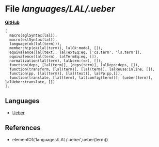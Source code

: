 # File _languages/LAL/.ueber_
**[GitHub](https://github.com/softlang/yas/blob/master/languages/LAL/.ueber)**
```
[
  macro(eglSyntax(lal)),
  macro(eslSyntax(lal)),
  language(ok(lal(term))),
  membership(ok(lal(term)), lalOk:model, []),
  equivalence(lal(text), lalTextEq:eq, ['cs.term', 'ls.term']),
  equivalence(lal(term), lalTermEq:eq, []),
  normalization(lal(term), lalNorm:(=>), []),
  function(deps, [lal(term)], [deps(term)], lalDeps:deps, []),
  function(transform, [lal(term)], [lal(term)], lalReuse:inline, []),
  function(pp, [lal(term)], [lal(text)], lalPp:pp,[]),
  function(translate, [lal(term), lal(config(term))], [ueber(term)], lalUeber:translate, [])
].
```

## Languages
* [Ueber](../languages/Ueber.md)

## References
* elementOf('languages/LAL/.ueber',ueber(term))
